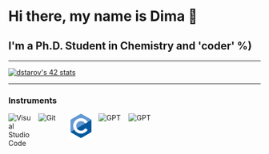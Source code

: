 # Hi there, my name is Dima 👋 

## I'm a Ph.D. Student in Chemistry and 'coder' %)

---

[![dstarov's 42 stats](https://badge42.vercel.app/api/v2/cljbbb1kj003108mai1ibf9oc/stats?cursusId=21&coalitionId=286)](https://github.com/JaeSeoKim/badge42)

---

### Instruments
<img align="left" alt="Visual Studio Code" width="50px" src="https://cdn.jsdelivr.net/gh/devicons/devicon/icons/vscode/vscode-original.svg" style="padding-right:10px;" />
<img align="left" alt="Git" width="50px" src="https://cdn.jsdelivr.net/gh/devicons/devicon/icons/git/git-original.svg" style="padding-right:10px;" />
<img align="left" alt="C" width="50px" src="https://github.com/devicons/devicon/blob/master/icons/c/c-original.svg" style="padding-right:10px;" />
<img align="left" alt="GPT" width="50px" src="https://upload.wikimedia.org/wikipedia/commons/thumb/0/04/ChatGPT_logo.svg/1024px-ChatGPT_logo.svg.png" style="padding-right:10px;" />
<img align="left" alt="GPT" width="50px" src="https://elibrary.kaznu.kz/wp-content/uploads/2023/05/logo.png" style="padding-right:10px;" />
